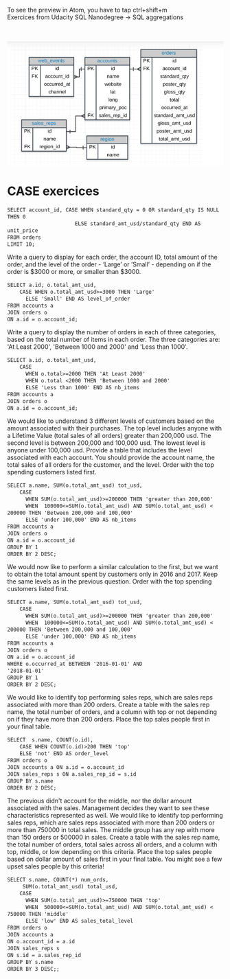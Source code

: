 
To see the preview in Atom, you have to tap ctrl+shift+m </br>
Exercices from Udacity SQL Nanodegree -> SQL aggregations  </br> </br> </br>


![](assets/groupy_by-82530243.PNG)

# CASE exercices


```
SELECT account_id, CASE WHEN standard_qty = 0 OR standard_qty IS NULL THEN 0
                      ELSE standard_amt_usd/standard_qty END AS unit_price
FROM orders
LIMIT 10;

```


Write a query to display for each order, the account ID, total amount of the order, and the level of the order - ‘Large’ or ’Small’ - depending on if the order is $3000 or more, or smaller than $3000.
```
SELECT a.id, o.total_amt_usd,
  	CASE WHEN o.total_amt_usd>=3000 THEN 'Large'
      ELSE 'Small' END AS level_of_order
FROM accounts a
JOIN orders o
ON a.id = o.account_id;
```
Write a query to display the number of orders in each of three categories, based on the total number of items in each order. The three categories are: 'At Least 2000', 'Between 1000 and 2000' and 'Less than 1000'.
```
SELECT a.id, o.total_amt_usd,
  	CASE
      WHEN o.total>=2000 THEN 'At Least 2000'
      WHEN o.total <2000 THEN 'Between 1000 and 2000'
      ELSE 'Less than 1000' END AS nb_items
FROM accounts a
JOIN orders o
ON a.id = o.account_id;
```

We would like to understand 3 different levels of customers based on the amount associated with their purchases. The top level includes anyone with a Lifetime Value (total sales of all orders) greater than 200,000 usd. The second level is between 200,000 and 100,000 usd. The lowest level is anyone under 100,000 usd. Provide a table that includes the level associated with each account. You should provide the account name, the total sales of all orders for the customer, and the level. Order with the top spending customers listed first.
```
SELECT a.name, SUM(o.total_amt_usd) tot_usd,
  	CASE
      WHEN SUM(o.total_amt_usd)>=200000 THEN 'greater than 200,000'
      WHEN  100000<=SUM(o.total_amt_usd) AND SUM(o.total_amt_usd) < 200000 THEN 'Between 200,000 and 100,000'
      ELSE 'under 100,000' END AS nb_items
FROM accounts a
JOIN orders o
ON a.id = o.account_id
GROUP BY 1
ORDER BY 2 DESC;
```
We would now like to perform a similar calculation to the first, but we want to obtain the total amount spent by customers only in 2016 and 2017. Keep the same levels as in the previous question. Order with the top spending customers listed first.
```
SELECT a.name, SUM(o.total_amt_usd) tot_usd,
  	CASE
      WHEN SUM(o.total_amt_usd)>=200000 THEN 'greater than 200,000'
      WHEN  100000<=SUM(o.total_amt_usd) AND SUM(o.total_amt_usd) < 200000 THEN 'Between 200,000 and 100,000'
      ELSE 'under 100,000' END AS nb_items
FROM accounts a
JOIN orders o
ON a.id = o.account_id
WHERE o.occurred_at BETWEEN '2016-01-01' AND
'2018-01-01'
GROUP BY 1
ORDER BY 2 DESC;
```
We would like to identify top performing sales reps, which are sales reps associated with more than 200 orders. Create a table with the sales rep name, the total number of orders, and a column with top or not depending on if they have more than 200 orders. Place the top sales people first in your final table.
```
SELECT  s.name, COUNT(o.id),
	CASE WHEN COUNT(o.id)>200 THEN 'top'
    ELSE 'not' END AS order_level
FROM orders o
JOIN accounts a ON a.id = o.account_id
JOIN sales_reps s ON a.sales_rep_id = s.id
GROUP BY s.name
ORDER BY 2 DESC;
```
The previous didn't account for the middle, nor the dollar amount associated with the sales. Management decides they want to see these characteristics represented as well. We would like to identify top performing sales reps, which are sales reps associated with more than 200 orders or more than 750000 in total sales. The middle group has any rep with more than 150 orders or 500000 in sales. Create a table with the sales rep name, the total number of orders, total sales across all orders, and a column with top, middle, or low depending on this criteria. Place the top sales people based on dollar amount of sales first in your final table. You might see a few upset sales people by this criteria!
```
SELECT s.name, COUNT(*) num_ords,
     SUM(o.total_amt_usd) total_usd,
  	CASE
      WHEN SUM(o.total_amt_usd)>=750000 THEN 'top'
      WHEN  500000<=SUM(o.total_amt_usd) AND SUM(o.total_amt_usd) < 750000 THEN 'middle'
      ELSE 'low' END AS sales_total_level    
FROM orders o
JOIN accounts a
ON o.account_id = a.id
JOIN sales_reps s
ON s.id = a.sales_rep_id
GROUP BY s.name
ORDER BY 3 DESC;;

```
